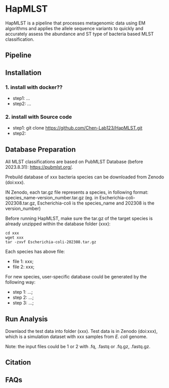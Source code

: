 # HapMLST

HapMLST is a pipeline that processes metagenomic data using EM algorithms and applies the allele sequence variants to quickly and accurately assess the abundance and ST type of bacteria based MLST classification.

## Pipeline


## Installation
### 1. install with docker??
- step1: ...
- step2: ...
### 2. install with Source code
- step1: git clone https://github.com/Chen-Lab123/HapMLST.git
- step2: 

## Database Preparation
All MLST classifications are based on PubMLST Database (before 2023.8.31): https://pubmlst.org/. 

Prebuild database of xxx bacteria species can be downloaded from Zenodo (doi:xxx). 

IN Zenodo, each tar.gz file represents a species, in following format: species_name-version_number.tar.gz (eg. in Escherichia-coli-202308.tar.gz, Escherichia-coli is the species_name and 202308 is the version_number)

Before running HapMLST, make sure the tar.gz of the target species is already unzipped within the database folder (xxx):

```
cd xxx
wget xxx
tar -zxvf Escherichia-coli-202308.tar.gz
```

Each species has above file:

- file 1: xxx;
- file 2: xxx;

For new species, user-specific database could be generated by the following way:
- step 1: ...;
- step 2: ...;
- step 3: ...;

## Run Analysis
Downlaod the test data into folder (xxx). Test data is in Zenodo (doi:xxx), which is a simulation dataset with xxx samples from _E. coli_ genome.

Note: the input files could be 1 or 2 with .fq, .fastq or .fq.gz, .fastq.gz. 

## Citation

## FAQs
